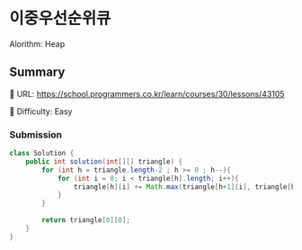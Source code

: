 # 이중우선순위큐
Alorithm: Heap

## Summary
:file_folder: URL: https://school.programmers.co.kr/learn/courses/30/lessons/43105<p />
:pushpin: Difficulty: Easy<p />

### Submission
```java
class Solution {
    public int solution(int[][] triangle) {
        for (int h = triangle.length-2 ; h >= 0 ; h--){
            for (int i = 0; i < triangle[h].length; i++){
                triangle[h][i] += Math.max(triangle[h+1][i], triangle[h+1][i+1]);
            }
        }
        
        return triangle[0][0];
    } 
}
```

